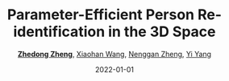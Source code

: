 ---
title: "Parameter-Efficient Person Re-identification in the 3D Space"
collection: publications
permalink: /publication/Paramete2022
date: 2022-01-01
doi: 10.1109/TNNLS.2022.3214834
keywords:
venue: 'IEEE Transactions on Neural Networks and Learning Systems'
paperurl: 'https://zdzheng.xyz/files/TNNLS_3D_PersonReID.pdf'
blog: 'https://zhuanlan.zhihu.com/p/149121098'
code: 'https://github.com/layumi/person-reid-3d'
author: '<strong><a href="https://zdzheng.xyz/authors/Zhedong-Zheng" class="author">Zhedong Zheng</a></strong>, <a href="https://zdzheng.xyz/authors/Xiaohan-Wang" class="author">Xiaohan Wang</a>, <a href="https://zdzheng.xyz/authors/Nenggan-Zheng" class="author">Nenggan Zheng</a>, <a href="https://zdzheng.xyz/authors/Yi-Yang" class="author">Yi Yang</a>'
citation: ' Zhedong Zheng,  Xiaohan Wang,  Nenggan Zheng,  Yi Yang, &quot;Parameter-Efficient Person Re-identification in the 3D Space.&quot; IEEE Transactions on Neural Networks and Learning Systems, 2022. DOI: 10.1109/TNNLS.2022.3214834'
pub_year: '2022'
bib: >
    @article{zheng2020person,  <br>    author = "Zheng, Zhedong and Wang, Xiaohan and Zheng, Nenggan and Yang, Yi",  <br>    doi = "10.1109/TNNLS.2022.3214834",  <br>    title = "Parameter-Efficient Person Re-identification in the 3D Space",  <br>    journal = "IEEE Transactions on Neural Networks and Learning Systems",  <br>    url = "https://zdzheng.xyz/files/TNNLS\_3D\_PersonReID.pdf",  <br>    blog = "https://zhuanlan.zhihu.com/p/149121098",  <br>    code = "https://github.com/layumi/person-reid-3d",  <br>    year = "2022"
    }

---